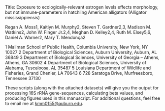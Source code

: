 Title: Exposure to ecologically-relevant estrogen levels effects morphology, but not immune-parameters in hatchling American alligators (Alligator mississippiensis) 

Regan A. Moss1, Kaitlyn M. Murphy2, Steven T. Gardner2,3, Madison M. Watkins2, John W. Finger Jr.2,4, Meghan D. Kelley2,4, Ruth M. Elsey5,6, Daniel A. Warner2, Mary T. Mendonça2

1 Mailman School of Public Health, Columbia University, New York, NY 10027
2 Department of Biological Sciences, Auburn University, Auburn, AL 36849
3 Department of Biological Sciences, University of Georgia – Athens, Athens, GA 30602
4 Department of Biological Sciences, University of Alabama, Tuscaloosa, AL 35487
5 Louisiana Department of Wildlife and Fisheries, Grand Chenier, LA 70643
6 728 Saratoga Drive, Murfreesboro, Tennessee 37130


These scripts (along with the attached datasets) will give you the output for processing 16S rRNA gene-sequences, calculating beta values, and producing figures used in this manuscript. For additional questions, feel free to email me at kmm0155@auburn.edu.
